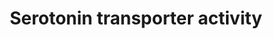 ---
annotations:
- id: PW:0000854
  parent: signaling pathway
  type: Pathway Ontology
  value: serotonin signaling pathway
- id: CL:0000540
  parent: animal cell
  type: Cell Type Ontology
  value: neuron
authors:
- VandyConte
- Khanspers
- AlexanderPico
- MaintBot
- Thomas
- AllanKuchinsky
- Lindarieswijk
- Egonw
- Mkutmon
- Eweitz
communities:
- ONTOX
description: 'Serotonin is a monoamine neurotransmitter. Biochemically derived from
  tryptophan, serotonin is primarily found in the gastrointestinal tract (GI tract),
  blood platelets, and the central nervous system (CNS) of animals, including humans.
  It is popularly thought to be a contributor to feelings of well-being and happiness.
  This pathway summarizes the role of the antidepressant-sensitive serotonin (5-HT)
  transporter SERT (encoded by the SLC6A4 gene). '
last-edited: 2023-04-24
ndex: d195bfd9-8b62-11eb-9e72-0ac135e8bacf
organisms:
- Homo sapiens
redirect_from:
- /index.php/Pathway:WP1455
- /instance/WP1455
- /instance/WP1455_r126351
revision: r126351
schema-jsonld:
- '@context': https://schema.org/
  '@id': https://wikipathways.github.io/pathways/WP1455.html
  '@type': Dataset
  creator:
    '@type': Organization
    name: WikiPathways
  description: 'Serotonin is a monoamine neurotransmitter. Biochemically derived from
    tryptophan, serotonin is primarily found in the gastrointestinal tract (GI tract),
    blood platelets, and the central nervous system (CNS) of animals, including humans.
    It is popularly thought to be a contributor to feelings of well-being and happiness.
    This pathway summarizes the role of the antidepressant-sensitive serotonin (5-HT)
    transporter SERT (encoded by the SLC6A4 gene). '
  keywords:
  - Citalopram
  - Hic-5
  - IL1B
  - IL1R1
  - ITGB3
  - L-Tryptophan
  - MAOA
  - PP2A
  - SCAMP2
  - SLC6A4
  - Serotonin
  - Syntaxin 1A
  - TPH2
  - nNOS
  license: CC0
  name: Serotonin transporter activity
seo: CreativeWork
title: Serotonin transporter activity
wpid: WP1455
---